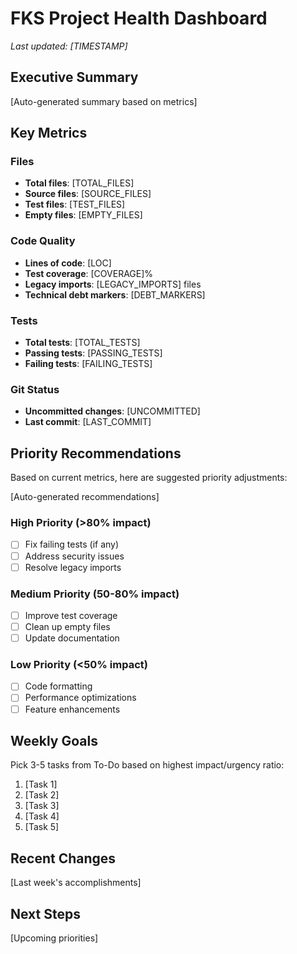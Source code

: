 # FKS Project Health Dashboard

*Last updated: [TIMESTAMP]*

## Executive Summary

[Auto-generated summary based on metrics]

## Key Metrics

### Files
- **Total files**: [TOTAL_FILES]
- **Source files**: [SOURCE_FILES]
- **Test files**: [TEST_FILES]
- **Empty files**: [EMPTY_FILES]

### Code Quality
- **Lines of code**: [LOC]
- **Test coverage**: [COVERAGE]%
- **Legacy imports**: [LEGACY_IMPORTS] files
- **Technical debt markers**: [DEBT_MARKERS]

### Tests
- **Total tests**: [TOTAL_TESTS]
- **Passing tests**: [PASSING_TESTS]
- **Failing tests**: [FAILING_TESTS]

### Git Status
- **Uncommitted changes**: [UNCOMMITTED]
- **Last commit**: [LAST_COMMIT]

## Priority Recommendations

Based on current metrics, here are suggested priority adjustments:

[Auto-generated recommendations]

### High Priority (>80% impact)
- [ ] Fix failing tests (if any)
- [ ] Address security issues
- [ ] Resolve legacy imports

### Medium Priority (50-80% impact)
- [ ] Improve test coverage
- [ ] Clean up empty files
- [ ] Update documentation

### Low Priority (<50% impact)
- [ ] Code formatting
- [ ] Performance optimizations
- [ ] Feature enhancements

## Weekly Goals

Pick 3-5 tasks from To-Do based on highest impact/urgency ratio:

1. [Task 1]
2. [Task 2]
3. [Task 3]
4. [Task 4]
5. [Task 5]

## Recent Changes

[Last week's accomplishments]

## Next Steps

[Upcoming priorities]